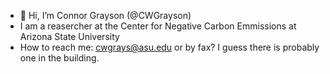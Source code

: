 - 👋 Hi, I’m Connor Grayson (@CWGrayson)
- I am a reasercher at the Center for Negative Carbon Emmissions at Arizona State University
-  How to reach me: cwgrays@asu.edu or by fax? I guess there is probably one in the building. 
